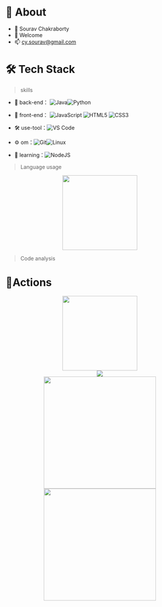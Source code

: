 # 🚀 About

- 🤔 Sourav Chakraborty
- 💬 Welcome
- 📫 cy.sourav@gmail.com
 
 

# 🛠 Tech Stack

> skills

- 🔭 back-end： ![Java](https://img.shields.io/badge/-_Java-gray?style=flat-circle&logo=java)![Python](https://img.shields.io/badge/-Python-white?style=flat-circle&logo=python)

- 👯 front-end： ![JavaScript](https://img.shields.io/badge/-JavaScript-yellow?style=flat-circle&logo=javascript) ![HTML5](https://img.shields.io/badge/-HTML5-yellow?style=flat-circle&logo=html5) ![CSS3](https://img.shields.io/badge/-CSS3-yellow?style=flat-circle&logo=css3)

- :hammer_and_wrench: use-tool：![VS Code](https://img.shields.io/badge/-VSCode-blue?style=flat-circle&logo=VSCode)

- ⚙️ om：![Git](https://img.shields.io/badge/-Git-yellow?style=flat-circle&logo=git)![Linux](https://img.shields.io/badge/-Linux-gray?style=flat-circle&logo=Linux)

- 🌱 learning：![NodeJS](https://img.shields.io/badge/-NodeJS-green?style=flat-circle&logo=Nodejs)

  

> Language usage

<div align="center">
    <img height="200px" src="https://github-readme-stats-api-holic-x.vercel.app/api/top-langs/?username=souravcy&theme=gruvbox_light&layout=compact"/>
</div>
 

> Code analysis

<!-- START_SECTION:waka -->
<!-- END_SECTION:waka -->



# 🔭Actions

<div align="center">
    <img height="200px" src="https://github-readme-streak-stats.herokuapp.com/?user=souravcy"/>
</div>
<div align="center">
	<img src="https://cdn.jsdelivr.net/gh/souravcy/souravcy/assets/github-contribution-grid-snake.svg" />
</div>

<div align="center">
    <img height="300px" src="https://activity-graph.herokuapp.com/graph?username=souravcy&theme=github"/>
</div>

<div align="center">
    <img height="300px" src="https://metrics.lecoq.io/souravcy?template=classic&config.timezone=Asia%2FShanghai"/>
</div>

